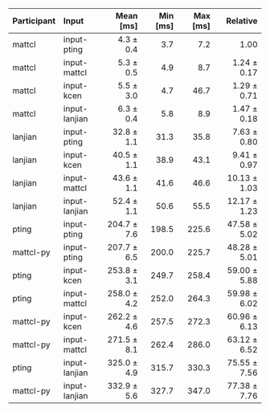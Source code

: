| Participant | Input | Mean [ms] | Min [ms] | Max [ms] | Relative |
|:---|:---|---:|---:|---:|---:|
| mattcl | input-pting | 4.3 ± 0.4 | 3.7 | 7.2 | 1.00 |
| mattcl | input-mattcl | 5.3 ± 0.5 | 4.9 | 8.7 | 1.24 ± 0.17 |
| mattcl | input-kcen | 5.5 ± 3.0 | 4.7 | 46.7 | 1.29 ± 0.71 |
| mattcl | input-lanjian | 6.3 ± 0.4 | 5.8 | 8.9 | 1.47 ± 0.18 |
| lanjian | input-pting | 32.8 ± 1.1 | 31.3 | 35.8 | 7.63 ± 0.80 |
| lanjian | input-kcen | 40.5 ± 1.1 | 38.9 | 43.1 | 9.41 ± 0.97 |
| lanjian | input-mattcl | 43.6 ± 1.1 | 41.6 | 46.6 | 10.13 ± 1.03 |
| lanjian | input-lanjian | 52.4 ± 1.1 | 50.6 | 55.5 | 12.17 ± 1.23 |
| pting | input-pting | 204.7 ± 7.6 | 198.5 | 225.6 | 47.58 ± 5.02 |
| mattcl-py | input-pting | 207.7 ± 6.5 | 200.0 | 225.7 | 48.28 ± 5.01 |
| pting | input-kcen | 253.8 ± 3.1 | 249.7 | 258.4 | 59.00 ± 5.88 |
| pting | input-mattcl | 258.0 ± 4.2 | 252.0 | 264.3 | 59.98 ± 6.02 |
| mattcl-py | input-kcen | 262.2 ± 4.6 | 257.5 | 272.3 | 60.96 ± 6.13 |
| mattcl-py | input-mattcl | 271.5 ± 8.1 | 262.4 | 286.0 | 63.12 ± 6.52 |
| pting | input-lanjian | 325.0 ± 4.9 | 315.7 | 330.3 | 75.55 ± 7.56 |
| mattcl-py | input-lanjian | 332.9 ± 5.6 | 327.7 | 347.0 | 77.38 ± 7.76 |

